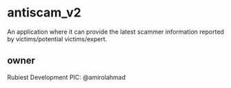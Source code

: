 # antiscam_v2
An application where it can provide the latest scammer information reported by victims/potential victims/expert.

## owner
Rubiest Development
PIC: @amirolahmad

